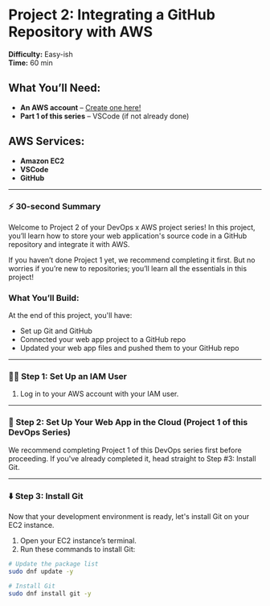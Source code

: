 # Project 2: Integrating a GitHub Repository with AWS

**Difficulty:** Easy-ish  
**Time:** 60 min  

## What You’ll Need:
- **An AWS account** – [Create one here!](https://aws.amazon.com/)
- **Part 1 of this series** – VSCode (if not already done)

## AWS Services:
- **Amazon EC2**
- **VSCode**
- **GitHub**

---

### ⚡️ 30-second Summary

Welcome to Project 2 of your DevOps x AWS project series! In this project, you’ll learn how to store your web application's source code in a GitHub repository and integrate it with AWS.

If you haven’t done Project 1 yet, we recommend completing it first. But no worries if you’re new to repositories; you’ll learn all the essentials in this project!

### What You’ll Build:
At the end of this project, you'll have:
- Set up Git and GitHub
- Connected your web app project to a GitHub repo
- Updated your web app files and pushed them to your GitHub repo

---

### 💂‍♀️ Step 1: **Set Up an IAM User**

1. Log in to your AWS account with your IAM user.

---

### 🧱 Step 2: **Set Up Your Web App in the Cloud** (Project 1 of this DevOps Series)

We recommend completing Project 1 of this DevOps series first before proceeding. If you've already completed it, head straight to Step #3: Install Git.

---

### ⬇️ Step 3: **Install Git**

Now that your development environment is ready, let's install Git on your EC2 instance.

1. Open your EC2 instance’s terminal.
2. Run these commands to install Git:

```bash
# Update the package list
sudo dnf update -y

# Install Git
sudo dnf install git -y
